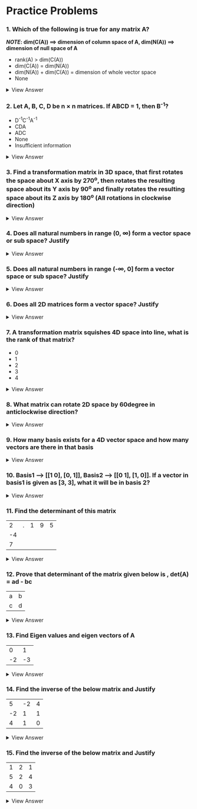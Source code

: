 # Practice Problems

### 1. Which of the following is true for any matrix A?  
**_NOTE_: dim(C(A)) ==> dimension of column space of A, dim(N(A)) ==> dimension of null space of A**  
* rank(A) > dim(C(A))
* dim(C(A)) = dim(N(A))
* dim(N(A)) + dim(C(A)) = dimension of whole vector space
* None

<details>
  <summary>View Answer</summary>
    
  >  _dim(N(A)) + dim(C(A)) = dimension of whole vector space_
</details>

### 2. Let A, B, C, D be n × n matrices. If ABCD = 1, then B<sup>-1</sup>?
* D<sup>-1</sup>C<sup>-1</sup>A<sup>-1</sup>
* CDA
* ADC
* None
* Insufficient information

<details>
  <summary>View Answer</summary>
    
  >  _Insufficient information. Since it is not given that the matrices are invertible. If invertible the answer would be ==> CDA_
</details>

### 3. Find a transformation matrix in 3D space, that first rotates the space about X axis by 270<sup>o</sup>, then rotates the resulting space about its Y axis by 90<sup>o</sup> and finally rotates the resulting space about its Z axis by 180<sup>o</sup> (All rotations in clockwise direction)

<details>
  <summary>View Answer</summary>
    
  Let A ==> Rotation about X by -270<sup>o</sup>  
      B ==> Rotation about Y by -90<sup>o</sup>  
      C ==> Rotation about Z by -180<sup>o</sup> since clockwise*  
  A = 
  
  |   1   |   0   |   0   |
  | :---: | :---: | :---: |
  |   0   |   0   |   1   |
  |   0   |  -1   |   0   |


  B = 
  

  |   0   |   0   |  -1   |
  | :---: | :---: | :---: |
  |   0   |   1   |   0   |
  |   1   |   0   |   0   |


  C = 
  
  |  -1   |   0   |   0   |
  | :---: | :---: | :---: |
  |   0   |  -1   |   0   |
  |   0   |   0   |   1   |

  Resultant transformation = **C x B x A**  
  Think why preorder multiplication?
</details>

### 4. Does all natural numbers in range (0, ∞) form a vector space or sub space? Justify

<details>
  <summary>View Answer</summary>
    
  >  _No, Since zero vector is not present_
</details>

### 5. Does all natural numbers in range (-∞, 0] form a vector space or sub space? Justify

<details>
  <summary>View Answer</summary>
    
  >  _For any space to be a vector space/subspace, there should be closure i.e resultant vector after 
  linear transformation should lie in same space. But here the resultant can be positive and hence
  the answer is NO_
</details>

### 6. Does all 2D matrices form a vector space? Justify

<details>
  <summary>View Answer</summary>
    
  >  _Yes_
</details>

### 7. A transformation matrix squishes 4D space into line, what is the rank of that matrix?
* 0
* 1
* 2
* 3
* 4

<details>
  <summary>View Answer</summary>
    
  >  _1 (Since line)_
</details>

### 8. What matrix can rotate 2D space by 60degree in anticlockwise direction?
<details>
  <summary>View Answer</summary>
  <table>
  <tr> <td>cos(60 deg)   </td> <td> -sin(60 deg)</td>   </tr>
  <tr> <td>sin(60 deg)   </td> <td> cos(60 deg)</td>   </tr>
  </table>
    
</details>

### 9. How many basis exists for a 4D vector space and how many vectors are there in that basis

<details>
  <summary>View Answer</summary>
    
  >  _Infinite number of basis, each basis consists of 4 vectors_
</details>

### 10. Basis1 -->  \[[1 0], [0, 1]], Basis2 --> \[[0 1], [1, 0]]. If a vector in basis1 is given as [3, 3], what it will be in basis 2?
<details>
  <summary>View Answer</summary>
  [3,3]
    
</details>

### 11. Find the determinant of this matrix
<table>
<tr><td>2</td><td>.</td> <td>1</td><td>9</td><td>5</td></tr>
<tr><td>-4</td> </tr>
<tr><td>7</td></tr>
</table>

<details>
  <summary>View Answer</summary>

  > _0
    
</details>

### 12. Prove that determinant of the matrix given below is , det(A) = ad - bc

|     |     |
| --- | --- |
| a   | b   |
| c   | d   |

<details>
  <summary>View Answer</summary>
    
  ![det-proof](Images/Det_Proof.png)  
  Area of resultant parallelogram = (a+b)x(c+d) - [2bc + ac/2 + ac/2 + bd/2 + bd/2]
</details>


### 13. Find Eigen values and eigen vectors of A 
|     |     |
| --- | --- |
| 0   | 1   |
| -2  | -3 |
<details>
  <summary>View Answer</summary>

    > Eigen Values: -1 , -2
    > Eigen Vectors: [t,-t] , [t, -2t]
</details>

### 14. Find the inverse of the below matrix and Justify
|     |     |    |
| --- | --- | ---|
| 5   | -2  | 4  |
| -2  | 1   | 1  |
| 4   | 1   | 0  |
<details>
  <summary>View Answer</summary>
 1/37* <table>
  <tr> <td>1  </td> <td> -4</td> <td> 6 </td>   </tr>
  <tr> <td>-4 </td> <td> 16</td> <td> 13</td>   </tr>
  <tr> <td>6 </td> <td> 13</td> <td> -1 </td>   </tr>
  </table>
    
</details>

### 15. Find the inverse of the below matrix and Justify
|     |     |    |
| --- | --- | ---|
| 1   | 2   | 1  |
| 5   | 2   | 4  |
| 4   | 0   | 3  |
<details>
  <summary>View Answer</summary>
    > Does not exist
</details>
